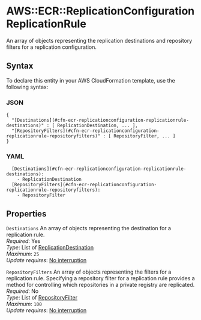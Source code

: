 # AWS::ECR::ReplicationConfiguration ReplicationRule<a name="aws-properties-ecr-replicationconfiguration-replicationrule"></a>

An array of objects representing the replication destinations and repository filters for a replication configuration\.

## Syntax<a name="aws-properties-ecr-replicationconfiguration-replicationrule-syntax"></a>

To declare this entity in your AWS CloudFormation template, use the following syntax:

### JSON<a name="aws-properties-ecr-replicationconfiguration-replicationrule-syntax.json"></a>

```
{
  "[Destinations](#cfn-ecr-replicationconfiguration-replicationrule-destinations)" : [ ReplicationDestination, ... ],
  "[RepositoryFilters](#cfn-ecr-replicationconfiguration-replicationrule-repositoryfilters)" : [ RepositoryFilter, ... ]
}
```

### YAML<a name="aws-properties-ecr-replicationconfiguration-replicationrule-syntax.yaml"></a>

```
  [Destinations](#cfn-ecr-replicationconfiguration-replicationrule-destinations): 
    - ReplicationDestination
  [RepositoryFilters](#cfn-ecr-replicationconfiguration-replicationrule-repositoryfilters): 
    - RepositoryFilter
```

## Properties<a name="aws-properties-ecr-replicationconfiguration-replicationrule-properties"></a>

`Destinations`  <a name="cfn-ecr-replicationconfiguration-replicationrule-destinations"></a>
An array of objects representing the destination for a replication rule\.  
*Required*: Yes  
*Type*: List of [ReplicationDestination](aws-properties-ecr-replicationconfiguration-replicationdestination.md)  
*Maximum*: `25`  
*Update requires*: [No interruption](https://docs.aws.amazon.com/AWSCloudFormation/latest/UserGuide/using-cfn-updating-stacks-update-behaviors.html#update-no-interrupt)

`RepositoryFilters`  <a name="cfn-ecr-replicationconfiguration-replicationrule-repositoryfilters"></a>
An array of objects representing the filters for a replication rule\. Specifying a repository filter for a replication rule provides a method for controlling which repositories in a private registry are replicated\.  
*Required*: No  
*Type*: List of [RepositoryFilter](aws-properties-ecr-replicationconfiguration-repositoryfilter.md)  
*Maximum*: `100`  
*Update requires*: [No interruption](https://docs.aws.amazon.com/AWSCloudFormation/latest/UserGuide/using-cfn-updating-stacks-update-behaviors.html#update-no-interrupt)